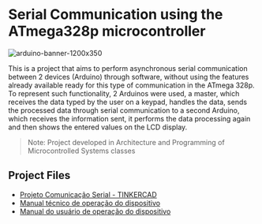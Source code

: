 # Serial Communication using the ATmega328p microcontroller

![arduino-banner-1200x350](https://user-images.githubusercontent.com/44483048/197375582-16c7b12e-6f1f-4324-b75e-05b6cb0d2157.jpg)

This is a project that aims to perform asynchronous serial communication between 2 devices (Arduino) through software, without using the features already available ready for this type of communication in the ATmega 328p. To represent such functionality, 2 Arduinos were used, a master, which receives the data typed by the user on a keypad, handles the data, sends the processed data through serial communication to a second Arduino, which receives the information sent, it performs the data processing again and then shows the entered values on the LCD display.

> Note: Project developed in Architecture and Programming of Microcontrolled Systems classes

## Project Files
<ul dir="auto"><li><a href="https://www.tinkercad.com/things/4HOoJ0JbaR2">Projeto Comunicação Serial - TINKERCAD</a></li>
<li><a href="https://github.com/ProlRayder/ATmega-328p/files/9996080/manual-tecnico.pdf">Manual técnico de operação do dispositivo</a></li>
<li><a href="https://github.com/ProlRayder/ATmega-328p/files/9996070/Manual-de-usuario-de-operacao-Arduino.pdf">Manual do usuário de operação do dispositivo</a></li></ul></ul>
